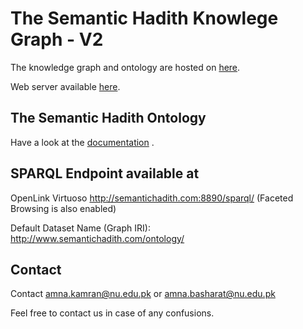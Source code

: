# The Semantic Hadith Knowlege Graph - V2

The knowledge graph and ontology are hosted on [here]().


Web server available [here](http:Semantichadith.com). 

## The Semantic Hadith Ontology
Have a look at the [documentation](https://a-kamran.github.io/SemanticHadithV2/) .

## SPARQL Endpoint available at

<!-- GraphDB
http://115.186.60.94:7200/.
Choose Repository -> SemHadith
For Sparql:
http://115.186.60.94:7200/sparql
-->

OpenLink Virtuoso
http://semantichadith.com:8890/sparql/ (Faceted Browsing is also enabled)

Default Dataset Name (Graph IRI): http://www.semantichadith.com/ontology/




## Contact
Contact amna.kamran@nu.edu.pk or amna.basharat@nu.edu.pk

Feel free to contact us in case of any confusions.
